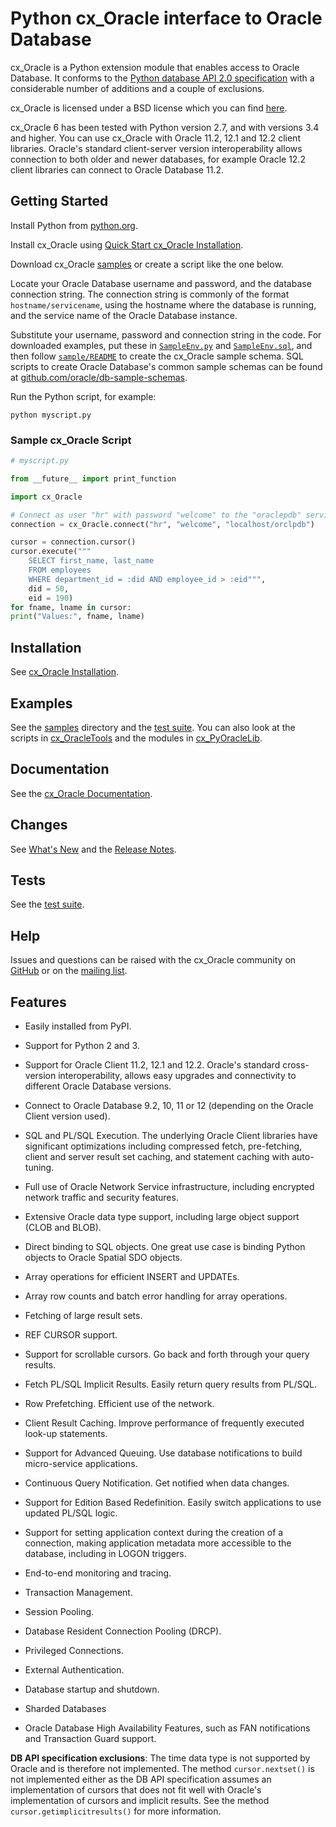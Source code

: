 # Python cx_Oracle interface to Oracle Database

cx_Oracle is a Python extension module that enables access to Oracle Database.
It conforms to the [Python database API 2.0 specification][1] with a
considerable number of additions and a couple of exclusions.

cx_Oracle is licensed under a BSD license which you can find [here][3].

cx_Oracle 6 has been tested with Python version 2.7, and with versions
3.4 and higher. You can use cx_Oracle with Oracle 11.2, 12.1 and 12.2
client libraries. Oracle's standard client-server version
interoperability allows connection to both older and newer databases,
for example Oracle 12.2 client libraries can connect to Oracle
Database 11.2.

## Getting Started

Install Python from [python.org][4].

Install cx_Oracle using [Quick Start cx_Oracle Installation][6].

Download cx_Oracle [samples][12] or create a script like the one
below.

Locate your Oracle Database username and password, and the database
connection string.  The connection string is commonly of the format
`hostname/servicename`, using the hostname where the database is
running, and the service name of the Oracle Database instance.

Substitute your username, password and connection string in the code.
For downloaded examples, put these in [`SampleEnv.py`][13] and
[`SampleEnv.sql`][10], and then follow [`sample/README`][16] to create
the cx_Oracle sample schema.  SQL scripts to create Oracle Database's
common sample schemas can be found at
[github.com/oracle/db-sample-schemas][17].

Run the Python script, for example:

```
python myscript.py
```

### Sample cx_Oracle Script

```python
# myscript.py

from __future__ import print_function

import cx_Oracle

# Connect as user "hr" with password "welcome" to the "oraclepdb" service running on this computer.
connection = cx_Oracle.connect("hr", "welcome", "localhost/orclpdb")

cursor = connection.cursor()
cursor.execute("""
    SELECT first_name, last_name
    FROM employees
    WHERE department_id = :did AND employee_id > :eid""",
    did = 50,
    eid = 190)
for fname, lname in cursor:
print("Values:", fname, lname)
```

## Installation

See [cx_Oracle Installation][15].

## Examples

See the [samples][12] directory and the [test suite][11]. You can also
look at the scripts in [cx_OracleTools][7] and the modules in
[cx_PyOracleLib][8].

## Documentation

See the [cx_Oracle Documentation][2].

## Changes

See [What's New][18] and the [Release Notes][14].

## Tests

See the [test suite][11].

## Help

Issues and questions can be raised with the cx_Oracle community on
[GitHub][9] or on the [mailing list][5].

## Features

- Easily installed from PyPI.

- Support for Python 2 and 3.

- Support for Oracle Client 11.2, 12.1 and 12.2.  Oracle's standard
  cross-version interoperability, allows easy upgrades and
  connectivity to different Oracle Database versions.

- Connect to Oracle Database 9.2, 10, 11 or 12 (depending on the
  Oracle Client version used).

- SQL and PL/SQL Execution. The underlying Oracle Client libraries
  have significant optimizations including compressed fetch,
  pre-fetching, client and server result set caching, and statement
  caching with auto-tuning.

- Full use of Oracle Network Service infrastructure, including
  encrypted network traffic and security features.

- Extensive Oracle data type support, including large object support (CLOB
  and BLOB).

- Direct binding to SQL objects.  One great use case is binding Python
  objects to Oracle Spatial SDO objects.

- Array operations for efficient INSERT and UPDATEs.

- Array row counts and batch error handling for array operations.

- Fetching of large result sets.

- REF CURSOR support.

- Support for scrollable cursors. Go back and forth through your query
  results.

- Fetch PL/SQL Implicit Results. Easily return query results from
  PL/SQL.

- Row Prefetching.  Efficient use of the network.

- Client Result Caching.  Improve performance of frequently executed
  look-up statements.

- Support for Advanced Queuing. Use database notifications to build
  micro-service applications.

- Continuous Query Notification.  Get notified when data changes.

- Support for Edition Based Redefinition.  Easily switch applications
  to use updated PL/SQL logic.

- Support for setting application context during the creation of a
  connection, making application metadata more accessible to the
  database, including in LOGON triggers.

- End-to-end monitoring and tracing.

- Transaction Management.

- Session Pooling.

- Database Resident Connection Pooling (DRCP).

- Privileged Connections.

- External Authentication.

- Database startup and shutdown.

- Sharded Databases

- Oracle Database High Availability Features, such as FAN notifications and Transaction Guard support.

**DB API specification exclusions**: The time data type is not
supported by Oracle and is therefore not implemented. The method
`cursor.nextset()` is not implemented either as the DB API specification assumes
an implementation of cursors that does not fit well with Oracle's implementation
of cursors and implicit results. See the method `cursor.getimplicitresults()`
for more information.

[1]: https://www.python.org/dev/peps/pep-0249
[2]: http://cx-oracle.readthedocs.io
[3]: https://github.com/oracle/python-cx_Oracle/blob/master/LICENSE.txt
[4]: https://www.python.org/downloads/
[5]: http://lists.sourceforge.net/lists/listinfo/cx-oracle-users
[6]: http://cx-oracle.readthedocs.io/en/latest/installation.html#quick-start-cx-oracle-installation
[7]: http://cx-oracletools.sourceforge.net
[8]: http://cx-pyoraclelib.sourceforge.net
[9]: https://github.com/oracle/python-cx_Oracle/issues
[10]: https://github.com/oracle/python-cx_Oracle/blob/master/samples/sql/SampleEnv.sql
[11]: https://github.com/oracle/python-cx_Oracle/tree/master/test
[12]: https://github.com/oracle/python-cx_Oracle/tree/master/samples
[13]: https://github.com/oracle/python-cx_Oracle/tree/master/samples/SampleEnv.py
[14]: http://cx-oracle.readthedocs.io/en/latest/releasenotes.html
[15]: http://cx-oracle.readthedocs.io/en/latest/installation.html
[16]: https://github.com/oracle/python-cx_Oracle/tree/master/samples/README.md
[17]: https://github.com/oracle/db-sample-schemas
[18]: http://cx-oracle.readthedocs.io/en/latest/whatsnew.html

